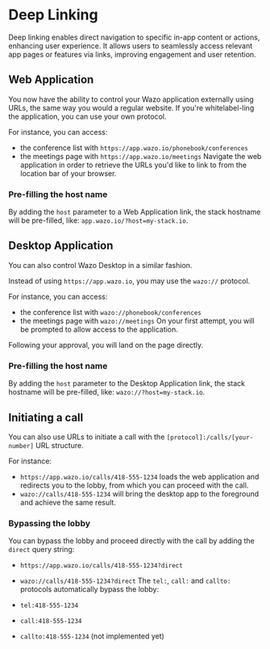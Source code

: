 # Deep Linking

Deep linking enables direct navigation to specific in-app content or actions, enhancing user experience. It allows users to seamlessly access relevant app pages or features via links, improving engagement and user retention.

## Web Application

You now have the ability to control your Wazo application externally using URLs, the same way you would a regular website. If you're whitelabel-ling the application, you can use your own protocol.

For instance, you can access:
- the conference list with `https://app.wazo.io/phonebook/conferences`
- the meetings page with `https://app.wazo.io/meetings`
Navigate the web application in order to retrieve the URLs you'd like to link to from the location bar of your browser.

### Pre-filling the host name
By adding the `host` parameter to a Web Application link, the stack hostname will be pre-filled, like: `app.wazo.io/?host=my-stack.io`.

## Desktop Application

You can also control Wazo Desktop in a similar fashion.

Instead of using `https://app.wazo.io`, you may use the `wazo://` protocol.

For instance, you can access:
- the conference list with `wazo://phonebook/conferences`
- the meetings page with `wazo://meetings`
On your first attempt, you will be prompted to allow access to the application.

Following your approval, you will land on the page directly.

### Pre-filling the host name
By adding the `host` parameter to the Desktop Application link, the stack hostname will be pre-filled, like: `wazo://?host=my-stack.io`.

## Initiating a call

You can also use URLs to initiate a call with the `[protocol]:/calls/[your-number]` URL structure.

For instance:
- `https://app.wazo.io/calls/418-555-1234` loads the web application and redirects you to the lobby, from which you can proceed with the call.
- `wazo://calls/418-555-1234`
will bring the desktop app to the foreground and achieve the same result.

### Bypassing the lobby
You can bypass the lobby and proceed directly with the call by adding the `direct` query string:

- `https://app.wazo.io/calls/418-555-1234?direct`
- `wazo://calls/418-555-1234?direct`
The `tel:`, `call:` and `callto:` protocols automatically bypass the lobby:

- `tel:418-555-1234`
- `call:418-555-1234`
- `callto:418-555-1234` (not implemented yet)
